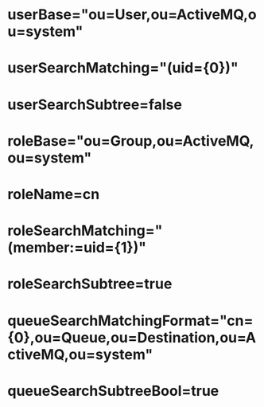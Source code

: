 
#  userBase="ou=User,ou=ActiveMQ,ou=system"
#  userSearchMatching="(uid={0})"
#  userSearchSubtree=false
#  roleBase="ou=Group,ou=ActiveMQ,ou=system"
#  roleName=cn
#  roleSearchMatching="(member:=uid={1})"
#  roleSearchSubtree=true
#  queueSearchMatchingFormat="cn={0},ou=Queue,ou=Destination,ou=ActiveMQ,ou=system"
#  queueSearchSubtreeBool=true